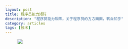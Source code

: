 ```yaml
---
layout: post
title: 程序员能力矩阵
description: "程序员能力矩阵，关于程序员的方方面面，转自知乎"
category: articles
tags: [技术]
---
```




<figure>
	<a href="http://hit5058.com/images/1.jpg"><img src="http://hit5058.com/images/1.jpg"></a>
	<figcaption></figcaption>
</figure>
